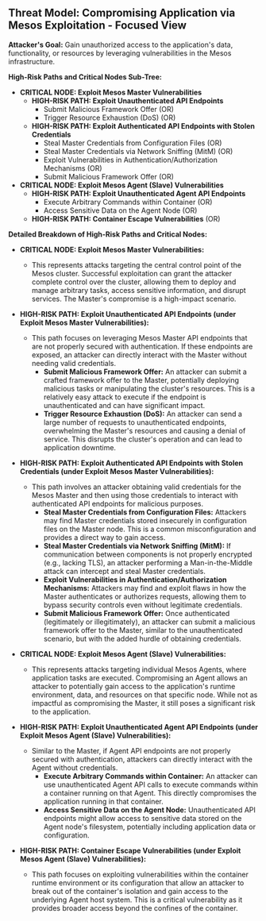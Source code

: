 ## Threat Model: Compromising Application via Mesos Exploitation - Focused View

**Attacker's Goal:** Gain unauthorized access to the application's data, functionality, or resources by leveraging vulnerabilities in the Mesos infrastructure.

**High-Risk Paths and Critical Nodes Sub-Tree:**

*   **CRITICAL NODE: Exploit Mesos Master Vulnerabilities**
    *   **HIGH-RISK PATH: Exploit Unauthenticated API Endpoints**
        *   Submit Malicious Framework Offer (OR)
        *   Trigger Resource Exhaustion (DoS) (OR)
    *   **HIGH-RISK PATH: Exploit Authenticated API Endpoints with Stolen Credentials**
        *   Steal Master Credentials from Configuration Files (OR)
        *   Steal Master Credentials via Network Sniffing (MitM) (OR)
        *   Exploit Vulnerabilities in Authentication/Authorization Mechanisms (OR)
        *   Submit Malicious Framework Offer (OR)
*   **CRITICAL NODE: Exploit Mesos Agent (Slave) Vulnerabilities**
    *   **HIGH-RISK PATH: Exploit Unauthenticated Agent API Endpoints**
        *   Execute Arbitrary Commands within Container (OR)
        *   Access Sensitive Data on the Agent Node (OR)
    *   **HIGH-RISK PATH: Container Escape Vulnerabilities** (OR)

**Detailed Breakdown of High-Risk Paths and Critical Nodes:**

*   **CRITICAL NODE: Exploit Mesos Master Vulnerabilities:**
    *   This represents attacks targeting the central control point of the Mesos cluster. Successful exploitation can grant the attacker complete control over the cluster, allowing them to deploy and manage arbitrary tasks, access sensitive information, and disrupt services. The Master's compromise is a high-impact scenario.

*   **HIGH-RISK PATH: Exploit Unauthenticated API Endpoints (under Exploit Mesos Master Vulnerabilities):**
    *   This path focuses on leveraging Mesos Master API endpoints that are not properly secured with authentication. If these endpoints are exposed, an attacker can directly interact with the Master without needing valid credentials.
        *   **Submit Malicious Framework Offer:** An attacker can submit a crafted framework offer to the Master, potentially deploying malicious tasks or manipulating the cluster's resources. This is a relatively easy attack to execute if the endpoint is unauthenticated and can have significant impact.
        *   **Trigger Resource Exhaustion (DoS):** An attacker can send a large number of requests to unauthenticated endpoints, overwhelming the Master's resources and causing a denial of service. This disrupts the cluster's operation and can lead to application downtime.

*   **HIGH-RISK PATH: Exploit Authenticated API Endpoints with Stolen Credentials (under Exploit Mesos Master Vulnerabilities):**
    *   This path involves an attacker obtaining valid credentials for the Mesos Master and then using those credentials to interact with authenticated API endpoints for malicious purposes.
        *   **Steal Master Credentials from Configuration Files:** Attackers may find Master credentials stored insecurely in configuration files on the Master node. This is a common misconfiguration and provides a direct way to gain access.
        *   **Steal Master Credentials via Network Sniffing (MitM):** If communication between components is not properly encrypted (e.g., lacking TLS), an attacker performing a Man-in-the-Middle attack can intercept and steal Master credentials.
        *   **Exploit Vulnerabilities in Authentication/Authorization Mechanisms:** Attackers may find and exploit flaws in how the Master authenticates or authorizes requests, allowing them to bypass security controls even without legitimate credentials.
        *   **Submit Malicious Framework Offer:** Once authenticated (legitimately or illegitimately), an attacker can submit a malicious framework offer to the Master, similar to the unauthenticated scenario, but with the added hurdle of obtaining credentials.

*   **CRITICAL NODE: Exploit Mesos Agent (Slave) Vulnerabilities:**
    *   This represents attacks targeting individual Mesos Agents, where application tasks are executed. Compromising an Agent allows an attacker to potentially gain access to the application's runtime environment, data, and resources on that specific node. While not as impactful as compromising the Master, it still poses a significant risk to the application.

*   **HIGH-RISK PATH: Exploit Unauthenticated Agent API Endpoints (under Exploit Mesos Agent (Slave) Vulnerabilities):**
    *   Similar to the Master, if Agent API endpoints are not properly secured with authentication, attackers can directly interact with the Agent without credentials.
        *   **Execute Arbitrary Commands within Container:** An attacker can use unauthenticated Agent API calls to execute commands within a container running on that Agent. This directly compromises the application running in that container.
        *   **Access Sensitive Data on the Agent Node:**  Unauthenticated API endpoints might allow access to sensitive data stored on the Agent node's filesystem, potentially including application data or configuration.

*   **HIGH-RISK PATH: Container Escape Vulnerabilities (under Exploit Mesos Agent (Slave) Vulnerabilities):**
    *   This path focuses on exploiting vulnerabilities within the container runtime environment or its configuration that allow an attacker to break out of the container's isolation and gain access to the underlying Agent host system. This is a critical vulnerability as it provides broader access beyond the confines of the container.